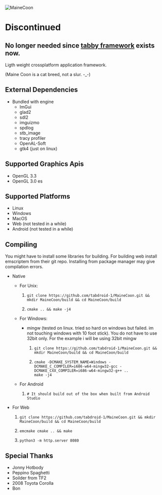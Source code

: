 
![MaineCoon](/resources/logo/Maine_Coon_Logo_Name_1024x256.png?raw=true "MaineCoon")

# Discontinued
## No longer needed since [tabby framework](https://github.com/tabdroid-1/tabby-framework) exists now.


Ligth weight crossplatform application framework.

(Maine Coon is a cat breed, not a slur. -_-)

External Dependencies
-------------------
- Bundled with engine
  - ImGui
  - glad2
  - sdl2 
  - imguizmo
  - spdlog
  - stb_image
  - tracy profiler
  - OpenAL-Soft 
  - gtk4 (just on linux)

Supported Graphics Apis
-----------------------
- OpenGL 3.3
- OpenGL 3.0 es

Supported Platforms
-------------------
- Linux
- Windows
- MacOS
- Web (not tested in a while)
- Android (not tested in a while)

Compiling
---------

You might have to install some libraries for building.
For building web install emscriptem from their git repo. Installing from package manager may give compilation errors.

- Native
  - For Unix:  
    1. ```shell
       git clone https://github.com/tabdroid-1/MaineCoon.git && mkdir MaineCoon/build && cd MaineCoon/build
        ```
    2. ```shell
       cmake .. && make -j4
        ```
    
  - For Windows:  
    - mingw (tested on linux. tried so hard on windows but failed. im not touching windows with 10 foot stick). You do not have to use 32bit only. For the example i will be using 32bit mingw
      1. ```shell
         git clone https://github.com/tabdroid-1/MaineCoon.git && mkdir MaineCoon/build && cd MaineCoon/build
          ```
      2. ```shell
         cmake -DCMAKE_SYSTEM_NAME=Windows -DCMAKE_C_COMPILER=i686-w64-mingw32-gcc -DCMAKE_CXX_COMPILER=i686-w64-mingw32-g++ ..
         make -j4
          ```

  - For Android 
    1. ```shell
       # It should build out of the box when built from Android Studio
       ```

- For Web 

  1. ```shell
     git clone https://github.com/tabdroid-1/MaineCoon.git && mkdir MaineCoon/build && cd MaineCoon/build
        ```

  2. ```shell
     emcmake cmake .. && make
        ```

  3. ```shell
     python3 -m http.server 8080
        ```
     
Special Thanks
 --------------
- Jonny Hotbody
- Peppino Spaghetti
- Soilder from TF2
- 2008 Toyota Corolla
- Bon
